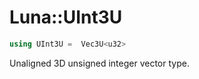 # Luna::UInt3U

```c++
using UInt3U =  Vec3U<u32>
```

Unaligned 3D unsigned integer vector type. 

